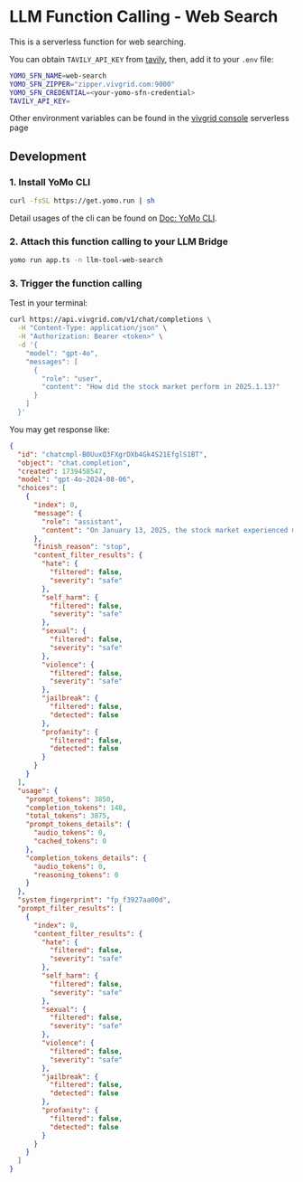# LLM Function Calling - Web Search

This is a serverless function for web searching.

You can obtain `TAVILY_API_KEY` from [tavily](https://tavily.com/), then, add it to your `.env` file:

```sh
YOMO_SFN_NAME=web-search
YOMO_SFN_ZIPPER="zipper.vivgrid.com:9000"
YOMO_SFN_CREDENTIAL=<your-yomo-sfn-credential>
TAVILY_API_KEY=
```

Other environment variables can be found in the [vivgrid console](https://console.vivgrid.com/) serverless page

## Development

### 1. Install YoMo CLI

```bash
curl -fsSL https://get.yomo.run | sh
```

Detail usages of the cli can be found on [Doc: YoMo CLI](https://yomo.run/docs/cli).

### 2. Attach this function calling to your LLM Bridge

```bash
yomo run app.ts -n llm-tool-web-search
```

### 3. Trigger the function calling

Test in your terminal:

```bash
curl https://api.vivgrid.com/v1/chat/completions \
  -H "Content-Type: application/json" \
  -H "Authorization: Bearer <token>" \
  -d '{
    "model": "gpt-4o",
    "messages": [
      {
        "role": "user",
        "content": "How did the stock market perform in 2025.1.13?"
      }
    ]
  }'
```

You may get response like:

```json
{
  "id": "chatcmpl-B0UuxQ3FXgrDXb4Gk4S21EfglS1BT",
  "object": "chat.completion",
  "created": 1739458547,
  "model": "gpt-4o-2024-08-06",
  "choices": [
    {
      "index": 0,
      "message": {
        "role": "assistant",
        "content": "On January 13, 2025, the stock market experienced mixed performances. The Dow Jones Industrial Average rose by 0.9%, while the S\u0026P 500 rebounded from earlier losses to close up 0.2%. However, the Nasdaq Composite fell 0.4%. The tech sector, particularly chip stocks, weighed down on the markets. Concerns were prevalent about the Federal Reserve's next move on interest rates, especially after a strong jobs report earlier raised doubts about potential rate cuts. The market dynamics were also influenced by pending economic data on inflation and the Consumer Price Index scheduled for that week."
      },
      "finish_reason": "stop",
      "content_filter_results": {
        "hate": {
          "filtered": false,
          "severity": "safe"
        },
        "self_harm": {
          "filtered": false,
          "severity": "safe"
        },
        "sexual": {
          "filtered": false,
          "severity": "safe"
        },
        "violence": {
          "filtered": false,
          "severity": "safe"
        },
        "jailbreak": {
          "filtered": false,
          "detected": false
        },
        "profanity": {
          "filtered": false,
          "detected": false
        }
      }
    }
  ],
  "usage": {
    "prompt_tokens": 3850,
    "completion_tokens": 148,
    "total_tokens": 3875,
    "prompt_tokens_details": {
      "audio_tokens": 0,
      "cached_tokens": 0
    },
    "completion_tokens_details": {
      "audio_tokens": 0,
      "reasoning_tokens": 0
    }
  },
  "system_fingerprint": "fp_f3927aa00d",
  "prompt_filter_results": [
    {
      "index": 0,
      "content_filter_results": {
        "hate": {
          "filtered": false,
          "severity": "safe"
        },
        "self_harm": {
          "filtered": false,
          "severity": "safe"
        },
        "sexual": {
          "filtered": false,
          "severity": "safe"
        },
        "violence": {
          "filtered": false,
          "severity": "safe"
        },
        "jailbreak": {
          "filtered": false,
          "detected": false
        },
        "profanity": {
          "filtered": false,
          "detected": false
        }
      }
    }
  ]
}
```
